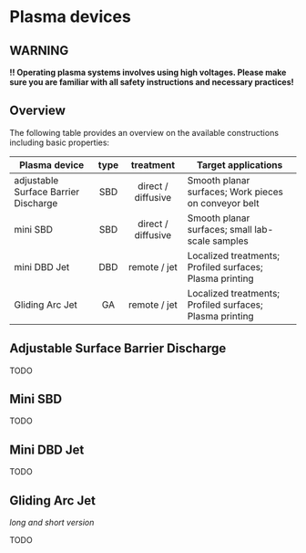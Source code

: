 # Plasma devices

## WARNING

**!! Operating plasma systems involves using high voltages. Please make sure you are familiar with all safety instructions and necessary practices!**

## Overview

The following table provides an overview on the available constructions including basic properties:

| Plasma device | type | treatment | Target applications |
|--------------------------------------|:----:|:--:|---------------------|
| adjustable Surface Barrier Discharge | SBD  | direct / diffusive | Smooth planar surfaces; Work pieces on conveyor belt |
| mini SBD                             | SBD  | direct / diffusive | Smooth planar surfaces; small lab-scale samples |
| mini DBD Jet                         | DBD  | remote / jet       | Localized treatments; Profiled surfaces; Plasma printing |
| Gliding Arc Jet                      | GA   | remote / jet       | Localized treatments; Profiled surfaces; Plasma printing |

## Adjustable Surface Barrier Discharge

TODO

## Mini SBD

TODO

## Mini DBD Jet

TODO

## Gliding Arc Jet

*long and short version*

TODO
